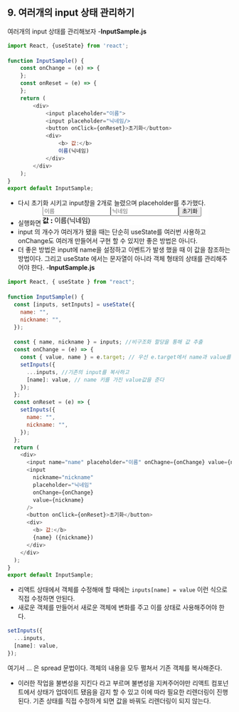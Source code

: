 ## 9. 여러개의 input 상태 관리하기

여러개의 input 상태를 관리해보자 -**InputSample.js**

```javascript
import React, {useState} from 'react';

function InputSample() {
	const onChange = (e) => {
	};
	const onReset = (e) => {
	};
	return (
		<div>
			<input placeholder="이름">
			<input placeholder="닉네임/>
			<button onClick={onReset}>초기화</button>
			<div>
				<b> 값:</b>
				이름(닉네임)
			</div>
		</div>
	);
}
export default InputSample;
```

- 다시 초기화 시키고 input창을 2개로 늘렸으며 placeholder를 추가했다.
- 실행화면
  ![image/9_1.png](image/9_1.png)
- input 의 개수가 여러개가 됐을 때는 단순히 useState를 여러번 사용하고 onChange도 여러개 만들어서 구현 할 수 있지만 좋은 방법은 아니다.
- 더 좋은 방법은 input에 name을 설정하고 이벤트가 발생 했을 때 이 값을 참조하는 방법이다. 그리고 useState 에서는 문자열이 아니라 객체 형태의 상태를 관리해주어야 한다. -**InputSample.js**

```javascript
import React, { useState } from "react";

function InputSample() {
  const [inputs, setInputs] = useState({
    name: "",
    nickname: "",
  });

  const { name, nickname } = inputs; //비구조화 할당을 통해 값 추출
  const onChange = (e) => {
    const { value, name } = e.target; // 우선 e.target에서 name과 value를 추출
    setInputs({
      ...inputs, //기존의 input를 복사하고
      [name]: value, // name 키를 가진 value값을 준다
    });
  };
  const onReset = (e) => {
    setInputs({
      name: "",
      nickname: "",
    });
  };
  return (
    <div>
      <input name="name" placeholder="이름" onChagne={onChange} value={name} />
      <input
        nickname="nickname"
        placeholder="닉네임"
        onChange={onChange}
        value={nickname}
      />
      <button onClick={onReset}>초기화</button>
      <div>
        <b> 값:</b>
        {name} ({nickname})
      </div>
    </div>
  );
}
export default InputSample;
```

- 리액트 상태에서 객체를 수정해애 할 때에는 `inputs[name] = value` 이런 식으로 직접 수정하면 안된다.
- 새로운 객체를 만들어서 새로운 객체에 변화를 주고 이를 상태로 사용해주어야 한다.

```javascript
setInputs({
  ...inputs,
  [name]: value,
});
```

여기서 ... 은 spread 문법이다. 객체의 내용을 모두 펼쳐서 기존 객체를 복사해준다.

- 이러한 작업을 불변성을 지킨다 라고 부르며 불변성을 지켜주어야만 리액트 컴포넌트에서 상태가 업데이트 됐음을 감지 할 수 있고 이에 따라 필요한 리렌더링이 진행된다. 기존 상태를 직접 수정하게 되면 값을 바꿔도 리렌더링이 되지 않는다.

